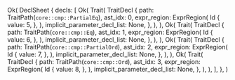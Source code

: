 Ok(
    DeclSheet {
        decls: [
            Ok(
                Trait(
                    TraitDecl {
                        path: TraitPath(`core::cmp::PartialEq`),
                        ast_idx: 0,
                        expr_region: ExprRegion(
                            Id {
                                value: 5,
                            },
                        ),
                        implicit_parameter_decl_list: None,
                    },
                ),
            ),
            Ok(
                Trait(
                    TraitDecl {
                        path: TraitPath(`core::cmp::Eq`),
                        ast_idx: 1,
                        expr_region: ExprRegion(
                            Id {
                                value: 6,
                            },
                        ),
                        implicit_parameter_decl_list: None,
                    },
                ),
            ),
            Ok(
                Trait(
                    TraitDecl {
                        path: TraitPath(`core::cmp::PartialOrd`),
                        ast_idx: 2,
                        expr_region: ExprRegion(
                            Id {
                                value: 7,
                            },
                        ),
                        implicit_parameter_decl_list: None,
                    },
                ),
            ),
            Ok(
                Trait(
                    TraitDecl {
                        path: TraitPath(`core::cmp::Ord`),
                        ast_idx: 3,
                        expr_region: ExprRegion(
                            Id {
                                value: 8,
                            },
                        ),
                        implicit_parameter_decl_list: None,
                    },
                ),
            ),
        ],
    },
)